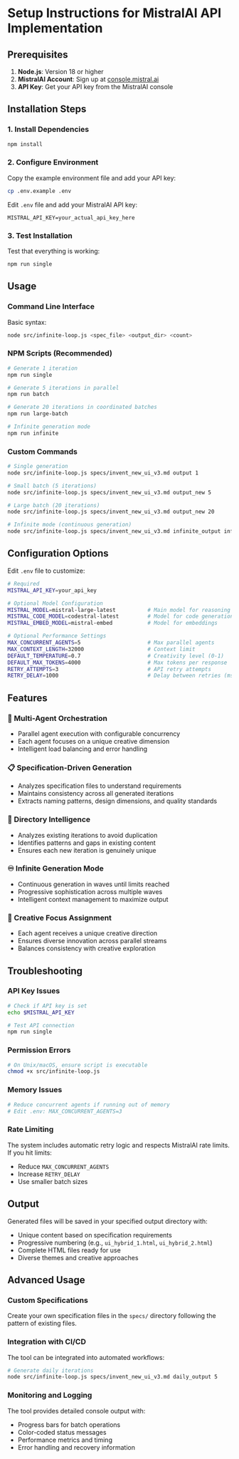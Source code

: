 # Setup Instructions for MistralAI API Implementation

## Prerequisites

1. **Node.js**: Version 18 or higher
2. **MistralAI Account**: Sign up at [console.mistral.ai](https://console.mistral.ai/)
3. **API Key**: Get your API key from the MistralAI console

## Installation Steps

### 1. Install Dependencies

```bash
npm install
```

### 2. Configure Environment

Copy the example environment file and add your API key:

```bash
cp .env.example .env
```

Edit `.env` file and add your MistralAI API key:
```
MISTRAL_API_KEY=your_actual_api_key_here
```

### 3. Test Installation

Test that everything is working:
```bash
npm run single
```

## Usage

### Command Line Interface

Basic syntax:
```bash
node src/infinite-loop.js <spec_file> <output_dir> <count>
```

### NPM Scripts (Recommended)

```bash
# Generate 1 iteration
npm run single

# Generate 5 iterations in parallel
npm run batch

# Generate 20 iterations in coordinated batches
npm run large-batch

# Infinite generation mode
npm run infinite
```

### Custom Commands

```bash
# Single generation
node src/infinite-loop.js specs/invent_new_ui_v3.md output 1

# Small batch (5 iterations)
node src/infinite-loop.js specs/invent_new_ui_v3.md output_new 5

# Large batch (20 iterations)
node src/infinite-loop.js specs/invent_new_ui_v3.md output_new 20

# Infinite mode (continuous generation)
node src/infinite-loop.js specs/invent_new_ui_v3.md infinite_output infinite
```

## Configuration Options

Edit `.env` file to customize:

```bash
# Required
MISTRAL_API_KEY=your_api_key

# Optional Model Configuration
MISTRAL_MODEL=mistral-large-latest          # Main model for reasoning
MISTRAL_CODE_MODEL=codestral-latest         # Model for code generation
MISTRAL_EMBED_MODEL=mistral-embed           # Model for embeddings

# Optional Performance Settings
MAX_CONCURRENT_AGENTS=5                     # Max parallel agents
MAX_CONTEXT_LENGTH=32000                    # Context limit
DEFAULT_TEMPERATURE=0.7                     # Creativity level (0-1)
DEFAULT_MAX_TOKENS=4000                     # Max tokens per response
RETRY_ATTEMPTS=3                            # API retry attempts
RETRY_DELAY=1000                            # Delay between retries (ms)
```

## Features

### 🤖 Multi-Agent Orchestration
- Parallel agent execution with configurable concurrency
- Each agent focuses on a unique creative dimension
- Intelligent load balancing and error handling

### 📋 Specification-Driven Generation
- Analyzes specification files to understand requirements
- Maintains consistency across all generated iterations
- Extracts naming patterns, design dimensions, and quality standards

### 📁 Directory Intelligence
- Analyzes existing iterations to avoid duplication
- Identifies patterns and gaps in existing content
- Ensures each new iteration is genuinely unique

### ♾️ Infinite Generation Mode
- Continuous generation in waves until limits reached
- Progressive sophistication across multiple waves
- Intelligent context management to maximize output

### 🎯 Creative Focus Assignment
- Each agent receives a unique creative direction
- Ensures diverse innovation across parallel streams
- Balances consistency with creative exploration

## Troubleshooting

### API Key Issues
```bash
# Check if API key is set
echo $MISTRAL_API_KEY

# Test API connection
npm run single
```

### Permission Errors
```bash
# On Unix/macOS, ensure script is executable
chmod +x src/infinite-loop.js
```

### Memory Issues
```bash
# Reduce concurrent agents if running out of memory
# Edit .env: MAX_CONCURRENT_AGENTS=3
```

### Rate Limiting
The system includes automatic retry logic and respects MistralAI rate limits. If you hit limits:
- Reduce `MAX_CONCURRENT_AGENTS`
- Increase `RETRY_DELAY`
- Use smaller batch sizes

## Output

Generated files will be saved in your specified output directory with:
- Unique content based on specification requirements
- Progressive numbering (e.g., `ui_hybrid_1.html`, `ui_hybrid_2.html`)
- Complete HTML files ready for use
- Diverse themes and creative approaches

## Advanced Usage

### Custom Specifications
Create your own specification files in the `specs/` directory following the pattern of existing files.

### Integration with CI/CD
The tool can be integrated into automated workflows:
```bash
# Generate daily iterations
node src/infinite-loop.js specs/invent_new_ui_v3.md daily_output 5
```

### Monitoring and Logging
The tool provides detailed console output with:
- Progress bars for batch operations
- Color-coded status messages
- Performance metrics and timing
- Error handling and recovery information
